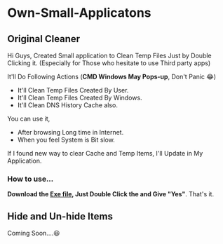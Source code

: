 # Own-Small-Applicatons

## Original Cleaner

Hi Guys, Created Small application to Clean Temp Files Just by Double Clicking it. (Especially for Those who hesitate to use Third party apps)

It'll Do Following Actions (**CMD Windows May Pops-up**, Don't Panic 😂)
  
  - It'll Clean Temp Files Created By User.
  - It'll Clean Temp Files Created By Windows.
  - It'll Clean DNS History Cache also. 

You can use it,

  - After browsing Long time in Internet.
  - When you feel System is Bit slow.

If I found new way to clear Cache and Temp Items, I'll Update in My Application.

### How to use... 

**Download the [Exe file](https://github.com/seeniforu/Own-Small-Applicatons/blob/main/Original%20Cleaner/cleaner.exe), Just Double Click the and Give "Yes"**. That's it.

## Hide and Un-hide Items 

Coming Soon....😆




